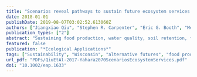 ```yaml
---
title: "Scenarios reveal pathways to sustain future ecosystem services in an agricultural landscape"
date: 2018-01-01
publishDate: 2019-08-07T03:02:52.613060Z
authors: ["Jiangxiao Qiu", "Stephen R. Carpenter", "Eric G. Booth", "Melissa Motew", "Samuel C. Zipper", "Christopher J. Kucharik", "Xi Chen", "Steven P. Loheide", "Jenny Seifert", "Monica G. Turner"]
publication_types: ["2"]
abstract: "Sustaining food production, water quality, soil retention, flood, and climate regulation in agricultural landscapes is a pressing global challenge given accelerating environmental changes. Scenarios are stories about plausible futures, and scenarios can be integrated with biophysical simulation models to explore quantitatively how the future might unfold. However, few studies have incorporated a wide range of drivers (e.g., climate, land-use, management, population, human diet) in spatially explicit, process-based models to investigate spatial-temporal dynamics and relationships of a portfolio of ecosystem services. Here, we simulated nine ecosystem services (three provisioning and six regulating services) at 220 × 220 m from 2010 to 2070 under four contrasting scenarios in the 1,345-km2 Yahara Watershed (Wisconsin, USA) using Agro-IBIS, a dynamic model of terrestrial ecosystem processes, biogeochemistry, water, and energy balance. We asked (1) How does ecosystem service supply vary among alternative future scenarios? (2) Where on the landscape is the provision of ecosystem services most susceptible to future social-ecological changes? (3) Among alternative future scenarios, are relationships (i.e., trade-offs, synergies) among food production, water, and biogeochemical services consistent over time? Our results showed that food production varied substantially with future land-use choices and management, and its trade-offs with water quality and soil retention persisted under most scenarios. However, pathways to mitigate or even reverse such trade-offs through technological advances and sustainable agricultural practices were apparent. Consistent relationships among regulating services were identified across scenarios (e.g., trade-offs of freshwater supply vs. flood and climate regulation, and synergies among water quality, soil retention, and climate regulation), suggesting opportunities and challenges to sustaining these services. In particular, proactive land-use changes and management may buffer water quality against undesirable future climate changes, but changing climate may overwhelm management efforts to sustain freshwater supply and flood regulation. Spatially, changes in ecosystem services were heterogeneous across the landscape, underscoring the power of local actions and fine-scale management. Our research highlights the value of embracing spatial and temporal perspectives in managing ecosystem services and their complex interactions, and provides a system-level understanding for achieving sustainability of the food–water–climate nexus in agricultural landscapes."
featured: false
publication: "*Ecological Applications*"
tags: ["Sustainability", "Wisconsin", "alternative futures", "food production", "land-use change", "social-ecological systems", "Water quantity and quality", "Biophysical model", "Tradeoffs and synergies", "trade-offs and synergies"]
url_pdf: "PDFs/QiuEtAl-2017-Yahara2070ScenariosEcosystemServices.pdf"
doi: "10.1002/eap.1633"
---
```


